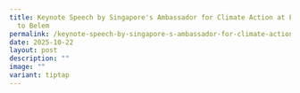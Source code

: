 ```yaml
---
title: Keynote Speech by Singapore's Ambassador for Climate Action at From Paris
  to Belem
permalink: /keynote-speech-by-singapore-s-ambassador-for-climate-action-at-from-paris-to-belem/
date: 2025-10-22
layout: post
description: ""
image: ""
variant: tiptap
---
```

